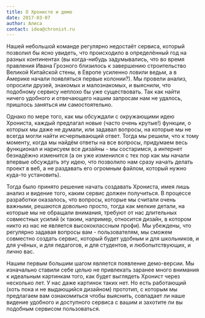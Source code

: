 ```yaml
---
title: О Хронисте и демо
date: 2017-03-07
author: Алиса
contact: idea@chronist.ru
---
```


Нашей небольшой команде регулярно недостаёт сервиса, который позволил бы ясно увидеть, что происходило в определённый год на разных континентах (вы когда-нибудь задумывались, что во время правления Ивана Грозного близилось к завершению строительство Великой Китайской стены, в Европе усиленно ловили ведьм, а в Америке начали появляться первые колонии?). Мы провели анализ, опросили друзей, знакомых и малознакомых, и выяснили, что подобному сервису неплохо бы уже существовать. Так как найти ничего удобного и отвечающего нашим запросам нам не удалось, пришлось заняться им самостоятельно.

Однако по мере того, как мы обсуждали с окружающими идею Хрониста, каждый предлагал новые (часто очень крутые!) функции, о которых мы даже не думали, или задавал вопросы, на которые мы не всегда могли найти исчерпывающий ответ. Тогда мы решили, что к тому моменту, когда мы найдём ответы на все вопросы, придумаем весь функционал и нарисуем все дизайны - мы состаримся, а интернет безнадёжно изменится (а он уже изменился с тех пор как мы начали впервые обсуждать эту идею, что позволило нам сразу начать делать проект в веб, а не раздавать его огромным файлом, который нужно куда-то установить).

Тогда было принято решение начать создавать Хрониста, имея лишь анализ и видение того, каким сервис должен получиться. В процессе разработки оказалось, что вопросы, которые мы считали очень важными, решаются довольно просто, тогда как мелкие детали, на которые мы не обращали внимания, требуют от нас длительных совместных усилий (к таким, например, относится дизайн, в котором никто из нас не является высококлассным профи). Мы убеждены, что регулярно задавая вопросы вам - пользователям, мы сможем совместно создать сервис, который будет удобным и для школьников, и для учёных, и для педагогов, и для студентов, и любопытствующих, и лично вас.

Нашим первым большим шагом является появление демо-версии. Мы изначально ставили себе целью не привлекать заранее много внимания к идеальным картинкам того, как будет выглядеть Хронист через несколько лет. У нас даже картинок таких нет. Но есть работающий (хоть пока и не выдающийся дизайном) прототип, с которым мы предлагаем вам ознакомиться чтобы выяснить, совпадает ли наше видение удобного и доступного сервиса с вашим и захотите ли вы подобным сервисом пользоваться.
